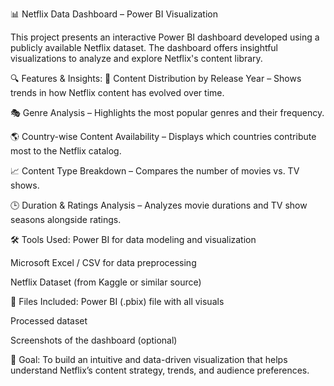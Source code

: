 📊 Netflix Data Dashboard – Power BI Visualization

This project presents an interactive Power BI dashboard developed using a publicly available Netflix dataset. The dashboard offers insightful visualizations to analyze and explore Netflix's content library.

🔍 Features & Insights:
📅 Content Distribution by Release Year – Shows trends in how Netflix content has evolved over time.

🎭 Genre Analysis – Highlights the most popular genres and their frequency.

🌎 Country-wise Content Availability – Displays which countries contribute most to the Netflix catalog.

📈 Content Type Breakdown – Compares the number of movies vs. TV shows.

🕒 Duration & Ratings Analysis – Analyzes movie durations and TV show seasons alongside ratings.

🛠 Tools Used:
Power BI for data modeling and visualization

Microsoft Excel / CSV for data preprocessing

Netflix Dataset (from Kaggle or similar source)

📁 Files Included:
Power BI (.pbix) file with all visuals

Processed dataset

Screenshots of the dashboard (optional)

🚀 Goal:
To build an intuitive and data-driven visualization that helps understand Netflix’s content strategy, trends, and audience preferences.
